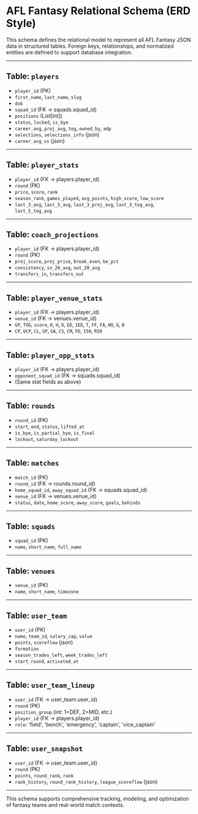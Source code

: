 
# AFL Fantasy Relational Schema (ERD Style)

This schema defines the relational model to represent all AFL Fantasy JSON data in structured tables. Foreign keys, relationships, and normalized entities are defined to support database integration.

---

## Table: `players`
- `player_id` (PK)
- `first_name`, `last_name`, `slug`
- `dob`
- `squad_id` (FK → squads.squad_id)
- `positions` (List[int])
- `status`, `locked`, `is_bye`
- `career_avg`, `proj_avg`, `tog`, `owned_by`, `adp`
- `selections`, `selections_info` (json)
- `career_avg_vs` (json)

---

## Table: `player_stats`
- `player_id` (FK → players.player_id)
- `round` (PK)
- `price`, `score`, `rank`
- `season_rank`, `games_played`, `avg_points`, `high_score`, `low_score`
- `last_3_avg`, `last_5_avg`, `last_3_proj_avg`, `last_3_tog_avg`, `last_5_tog_avg`

---

## Table: `coach_projections`
- `player_id` (FK → players.player_id)
- `round` (PK)
- `proj_score`, `proj_price`, `break_even`, `be_pct`
- `consistency`, `in_20_avg`, `out_20_avg`
- `transfers_in`, `transfers_out`

---

## Table: `player_venue_stats`
- `player_id` (FK → players.player_id)
- `venue_id` (FK → venues.venue_id)
- `GP`, `TOG`, `score`, `K`, `H`, `D`, `ED`, `IED`, `T`, `FF`, `FA`, `HO`, `G`, `B`
- `CP`, `UCP`, `CL`, `SP`, `GA`, `CS`, `CM`, `FD`, `I50`, `R50`

---

## Table: `player_opp_stats`
- `player_id` (FK → players.player_id)
- `opponent_squad_id` (FK → squads.squad_id)
- (Same stat fields as above)

---

## Table: `rounds`
- `round_id` (PK)
- `start`, `end`, `status`, `lifted_at`
- `is_bye`, `is_partial_bye`, `is_final`
- `lockout`, `saturday_lockout`

---

## Table: `matches`
- `match_id` (PK)
- `round_id` (FK → rounds.round_id)
- `home_squad_id`, `away_squad_id` (FK → squads.squad_id)
- `venue_id` (FK → venues.venue_id)
- `status`, `date`, `home_score`, `away_score`, `goals`, `behinds`

---

## Table: `squads`
- `squad_id` (PK)
- `name`, `short_name`, `full_name`

---

## Table: `venues`
- `venue_id` (PK)
- `name`, `short_name`, `timezone`

---

## Table: `user_team`
- `user_id` (PK)
- `name`, `team_id`, `salary_cap`, `value`
- `points`, `scoreflow` (json)
- `formation`
- `season_trades_left`, `week_trades_left`
- `start_round`, `activated_at`

---

## Table: `user_team_lineup`
- `user_id` (FK → user_team.user_id)
- `round` (PK)
- `position_group` (int: 1=DEF, 2=MID, etc.)
- `player_id` (FK → players.player_id)
- `role`: 'field', 'bench', 'emergency', 'captain', 'vice_captain'

---

## Table: `user_snapshot`
- `user_id` (FK → user_team.user_id)
- `round` (PK)
- `points`, `round_rank`, `rank`
- `rank_history`, `round_rank_history`, `league_scoreflow` (json)

---

This schema supports comprehensive tracking, modeling, and optimization of fantasy teams and real-world match contexts.
